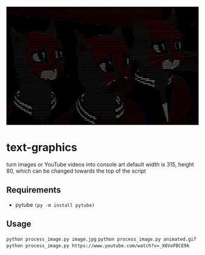 ![](example.gif)

# text-graphics
turn images or YouTube videos into console art
default width is 315, height 80, which can be changed towards the top of the script

## Requirements
* pytube `(py -m install pytube)`
## Usage
`python process_image.py image.jpg`
`python process_image.py animated.gif`
`python process_image.py https://www.youtube.com/watch?v=_X6VoFBCE9k`
